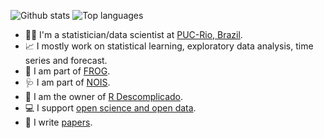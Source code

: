 

![Github stats](https://github-readme-stats.vercel.app/api?username=paulamacaira)
![Top languages](https://github-readme-stats.vercel.app/api/top-langs/?username=paulamacaira&hide=html,jupyter%20notebook,JavaScript,PostScript,SCSS,Less&layout=compact&langs_count=10)

-	👩‍💻 I'm a statistician/data scientist at [PUC-Rio, Brazil](http://www.ind.puc-rio.br/en/).
- 📈 I mostly work on statistical learning, exploratory data analysis, time series and forecast.
- 🐸 I am part of [FROG](http://www.frog.ind.puc-rio.br/).
- 🩺 I am part of [NOIS](http://www.nois.ind.puc-rio.br/).
- 🧠 I am the owner of [R Descomplicado](https://www.instagram.com/r_descomplicado/).
- 💻 I support [open science and open data](https://ropensci.org/).
- 📄 I write [papers](https://sites.google.com/view/paulamacaira/publications).
